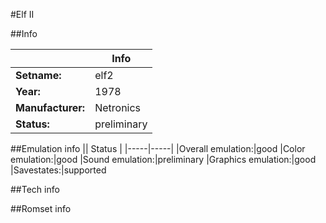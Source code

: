 #Elf II

##Info

||Info|
|-----|-----|
|**Setname:**|elf2
|**Year:**|1978
|**Manufacturer:**|Netronics
|**Status:**|preliminary

##Emulation info
|| Status |
|-----|-----|
|Overall emulation:|good
|Color emulation:|good
|Sound emulation:|preliminary
|Graphics emulation:|good
|Savestates:|supported

##Tech info

##Romset info

<!--- START OF EDITED COMMENT DO NOT TOUCH TEXT ABOVE-->
